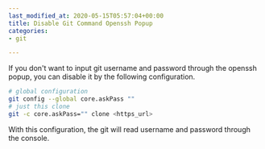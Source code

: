 ```yaml
---
last_modified_at: 2020-05-15T05:57:04+00:00
title: Disable Git Command Openssh Popup
categories:
- git

---
```

If you don't want to input git username and password through the openssh popup, you can disable it by the following configuration.
```bash
# global configuration
git config --global core.askPass ""
# just this clone
git -c core.askPass="" clone <https_url>
```

With this configuration, the git will read username and password through the console.
